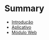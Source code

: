 # Summary

* [Introdução](README.md)
 * [Aplicativo](aplicativo.md)
 * [Módulo Web](módulo-web.md)

